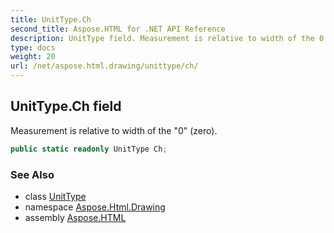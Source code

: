 ```yaml
---
title: UnitType.Ch
second_title: Aspose.HTML for .NET API Reference
description: UnitType field. Measurement is relative to width of the 0 zero
type: docs
weight: 20
url: /net/aspose.html.drawing/unittype/ch/
---
```

## UnitType.Ch field

Measurement is relative to width of the "0" (zero).

```csharp
public static readonly UnitType Ch;
```

### See Also

* class [UnitType](../)
* namespace [Aspose.Html.Drawing](../../unittype/)
* assembly [Aspose.HTML](../../../)
